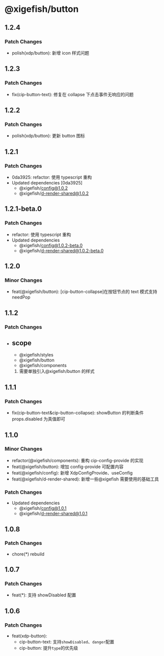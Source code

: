 # @xigefish/button

## 1.2.4

### Patch Changes

- polish(xdp/button): 新增 icon 样式问题

## 1.2.3

### Patch Changes

- fix(cip-button-text): 修复在 collapse 下点击事件无响应的问题

## 1.2.2

### Patch Changes

- polish(xdp/button): 更新 button 图标

## 1.2.1

### Patch Changes

- 0da3925: refactor: 使用 typescript 重构
- Updated dependencies [0da3925]
  - @xigefish/config@1.0.2
  - @xigefish/d-render-shared@1.0.2

## 1.2.1-beta.0

### Patch Changes

- refactor: 使用 typescript 重构
- Updated dependencies
  - @xigefish/config@1.0.2-beta.0
  - @xigefish/d-render-shared@1.0.2-beta.0

## 1.2.0

### Minor Changes

- feat(@xigefish/button): [cip-button-collapse]在按钮节点的 text 模式支持 needPop

## 1.1.2

### Patch Changes

- ## scope

  - @xigefish/styles
  - @xigefish/button
  - @xigefish/components

  1. 需要单独引入@xigefish/button 的样式

## 1.1.1

### Patch Changes

- fix(cip-button-text&cip-button-collapse): showButton 的判断条件 props.disabled 为真值即可

## 1.1.0

### Minor Changes

- refactor(@xigefish/components): 重构 cip-config-provide 的实现
- feat(@xigefish/button): 增加 config-provide 可配置内容
- feat(@xigefish/config): 新增 XdpConfigProvide、useConfig
- feat(@xigefish/d-render-shared): 新增一些@xigefish 需要使用的基础工具

### Patch Changes

- Updated dependencies
  - @xigefish/config@1.0.1
  - @xigefish/d-render-shared@1.0.1

## 1.0.8

### Patch Changes

- chore(\*) rebuild

## 1.0.7

### Patch Changes

- feat(\*): 支持 showDisabled 配置

## 1.0.6

### Patch Changes

- feat(xdp-button):
  - cip-button-text: 支持`showDisabled`、`danger`配置
  - cip-button: 提升`type`的优先级
